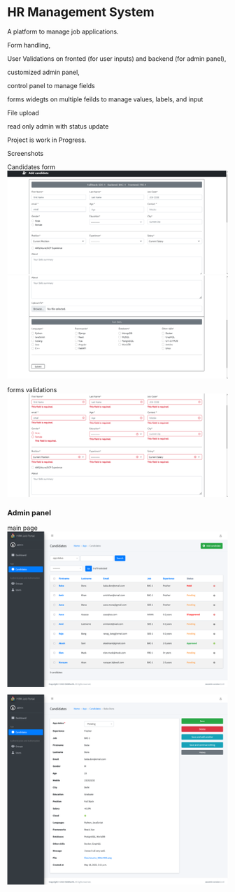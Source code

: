 # HR Management System

A platform to manage job applications.

Form handling, 

User Validations on fronted (for user inputs) and backend (for admin panel), 

customized admin panel,

control panel to manage fields

forms widegts on multiple feilds to manage values, labels, and input

File upload

read only admin with status update

Project is work in Progress.



Screenshots

Candidates form
![img](https://github.com/Siddharthbadal/HR-Management-System/blob/main/screenshots/user-form1.png?raw=true)
![img](https://github.com/Siddharthbadal/HR-Management-System/blob/main/screenshots/user-form2.png?raw=true)

forms validations
![img](https://github.com/Siddharthbadal/HR-Management-System/blob/main/screenshots/form-validation.png?raw=true)

### Admin panel
main page
![img](https://github.com/Siddharthbadal/HR-Management-System/blob/main/screenshots/admin-panel1.png?raw=true)

![img](https://github.com/Siddharthbadal/HR-Management-System/blob/main/screenshots/admin-panel2.png?raw=true)



